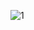 ![1](https://user-images.githubusercontent.com/32956051/104083912-5fbe2180-51f7-11eb-9f42-c826096efabc.PNG)

